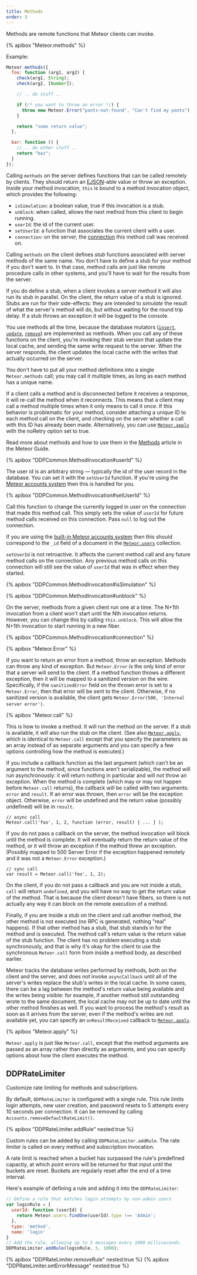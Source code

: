 ```yaml
---
title: Methods
order: 3
---
```


Methods are remote functions that Meteor clients can invoke.

{% apibox "Meteor.methods" %}

Example:

```js
Meteor.methods({
  foo: function (arg1, arg2) {
    check(arg1, String);
    check(arg2, [Number]);

    // .. do stuff ..

    if (/* you want to throw an error */) {
      throw new Meteor.Error("pants-not-found", "Can't find my pants");
    }

    return "some return value";
  },

  bar: function () {
    // .. do other stuff ..
    return "baz";
  }
});
```

Calling `methods` on the server defines functions that can be called remotely by
clients.  They should return an [EJSON](#ejson)-able value or throw an
exception.  Inside your method invocation, `this` is bound to a method
invocation object, which provides the following:

* `isSimulation`: a boolean value, true if this invocation is a stub.
* `unblock`: when called, allows the next method from this client to
begin running.
* `userId`: the id of the current user.
* `setUserId`: a function that associates the current client with a user.
* `connection`: on the server, the [connection](#meteor_onconnection) this method call was received on.

Calling `methods` on the client defines *stub* functions associated with
server methods of the same name.  You don't have to define a stub for
your method if you don't want to.  In that case, method calls are just
like remote procedure calls in other systems, and you'll have to wait
for the results from the server.

If you do define a stub, when a client invokes a server method it will
also run its stub in parallel.  On the client, the return value of a
stub is ignored.  Stubs are run for their side-effects: they are
intended to *simulate* the result of what the server's method will do,
but without waiting for the round trip delay.  If a stub throws an
exception it will be logged to the console.

You use methods all the time, because the database mutators
([`insert`](#insert), [`update`](#update), [`remove`](#remove)) are implemented
as methods. When you call any of these functions on the client, you're invoking
their stub version that update the local cache, and sending the same write
request to the server. When the server responds, the client updates the local
cache with the writes that actually occurred on the server.

You don't have to put all your method definitions into a single `Meteor.methods`
call; you may call it multiple times, as long as each method has a unique name.

If a client calls a method and is disconnected before it receives a response,
it will re-call the method when it reconnects. This means that a client may
call a method multiple times when it only means to call it once. If this
behavior is problematic for your method, consider attaching a unique ID
to each method call on the client, and checking on the server whether a call
with this ID has already been made.  Alternatively, you can use
[`Meteor.apply`](#meteor_apply) with the noRetry option set to true.

Read more about methods and how to use them in the [Methods](http://guide.meteor.com/methods.html) article in the Meteor Guide.

{% apibox "DDPCommon.MethodInvocation#userId" %}

The user id is an arbitrary string &mdash; typically the id of the user record
in the database. You can set it with the `setUserId` function. If you're using
the [Meteor accounts system](#accounts_api) then this is handled for you.

{% apibox "DDPCommon.MethodInvocation#setUserId" %}

Call this function to change the currently logged in user on the
connection that made this method call. This simply sets the value of
`userId` for future method calls received on this connection. Pass
`null` to log out the connection.

If you are using the [built-in Meteor accounts system](#accounts_api) then this
should correspond to the `_id` field of a document in the
[`Meteor.users`](#meteor_users) collection.

`setUserId` is not retroactive. It affects the current method call and
any future method calls on the connection. Any previous method calls on
this connection will still see the value of `userId` that was in effect
when they started.

{% apibox "DDPCommon.MethodInvocation#isSimulation" %}

{% apibox "DDPCommon.MethodInvocation#unblock" %}

On the server, methods from a given client run one at a time. The N+1th
invocation from a client won't start until the Nth invocation
returns. However, you can change this by calling `this.unblock`. This
will allow the N+1th invocation to start running in a new fiber.

{% apibox "DDPCommon.MethodInvocation#connection" %}

{% apibox "Meteor.Error" %}

If you want to return an error from a method, throw an exception.  Methods can
throw any kind of exception.  But `Meteor.Error` is the only kind of error that
a server will send to the client. If a method function throws a different
exception, then it will be mapped to a sanitized version on the
wire. Specifically, if the `sanitizedError` field on the thrown error is set to
a `Meteor.Error`, then that error will be sent to the client. Otherwise, if no
sanitized version is available, the client gets
`Meteor.Error(500, 'Internal server error')`.

{% apibox "Meteor.call" %}

This is how to invoke a method.  It will run the method on the server.  If a
stub is available, it will also run the stub on the client.  (See also
[`Meteor.apply`](#meteor_apply), which is identical to `Meteor.call` except that
you specify the parameters as an array instead of as separate arguments and you
can specify a few options controlling how the method is executed.)

If you include a callback function as the last argument (which can't be
an argument to the method, since functions aren't serializable), the
method will run asynchronously: it will return nothing in particular and
will not throw an exception.  When the method is complete (which may or
may not happen before `Meteor.call` returns), the callback will be
called with two arguments: `error` and `result`. If an error was thrown,
then `error` will be the exception object.  Otherwise, `error` will be
undefined and the return value (possibly undefined) will be in `result`.

    // async call
    Meteor.call('foo', 1, 2, function (error, result) { ... } );

If you do not pass a callback on the server, the method invocation will
block until the method is complete.  It will eventually return the
return value of the method, or it will throw an exception if the method
threw an exception. (Possibly mapped to 500 Server Error if the
exception happened remotely and it was not a `Meteor.Error` exception.)

    // sync call
    var result = Meteor.call('foo', 1, 2);

On the client, if you do not pass a callback and you are not inside a
stub, `call` will return `undefined`, and you will have no way to get
the return value of the method. That is because the client doesn't have
fibers, so there is not actually any way it can block on the remote
execution of a method.

Finally, if you are inside a stub on the client and call another
method, the other method is not executed (no RPC is generated, nothing
"real" happens).  If that other method has a stub, that stub stands in
for the method and is executed. The method call's return value is the
return value of the stub function.  The client has no problem executing
a stub synchronously, and that is why it's okay for the client to use
the synchronous `Meteor.call` form from inside a method body, as
described earlier.

Meteor tracks the database writes performed by methods, both on the client and
the server, and does not invoke `asyncCallback` until all of the server's writes
replace the stub's writes in the local cache. In some cases, there can be a lag
between the method's return value being available and the writes being visible:
for example, if another method still outstanding wrote to the same document, the
local cache may not be up to date until the other method finishes as well. If
you want to process the method's result as soon as it arrives from the server,
even if the method's writes are not available yet, you can specify an
`onResultReceived` callback to [`Meteor.apply`](#meteor_apply).

{% apibox "Meteor.apply" %}

`Meteor.apply` is just like `Meteor.call`, except that the method arguments are
passed as an array rather than directly as arguments, and you can specify
options about how the client executes the method.

<h2 id="ddpratelimiter"><span>DDPRateLimiter</span></h2>

Customize rate limiting for methods and subscriptions.

By default, `DDPRateLimiter` is configured with a single rule. This rule
limits login attempts, new user creation, and password resets to 5 attempts
every 10 seconds per connection. It can be removed by calling
`Accounts.removeDefaultRateLimit()`.

{% apibox "DDPRateLimiter.addRule" nested:true %}

Custom rules can be added by calling `DDPRateLimiter.addRule`. The rate
limiter is called on every method and subscription invocation.

A rate limit is reached when a bucket has surpassed the rule's predefined
capactiy, at which point errors will be returned for that input until the
buckets are reset. Buckets are regularly reset after the end of a time
interval.


Here's example of defining a rule and adding it into the `DDPRateLimiter`:
```javascript
// Define a rule that matches login attempts by non-admin users
var loginRule = {
  userId: function (userId) {
    return Meteor.users.findOne(userId).type !== 'Admin';
  },
  type: 'method',
  name: 'login'
}
// Add the rule, allowing up to 5 messages every 1000 milliseconds.
DDPRateLimiter.addRule(loginRule, 5, 1000);
```
{% apibox "DDPRateLimiter.removeRule" nested:true %}
{% apibox "DDPRateLimiter.setErrorMessage" nested:true %}
